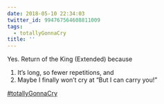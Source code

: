 ```yaml
---
date: 2018-05-10 22:34:03
twitter_id: 994767564608811009
tags:
  - totallyGonnaCry
title: ''
---
```


<!-- Tweet at https://twitter.com/statuses/994273614831734785 is either deleted or protected. -->

Yes. Return of the King (Extended) because

1. It’s long, so fewer repetitions, and
2. Maybe I finally won’t cry at “But I can carry you!”

[#totallyGonnaCry](https://twitter.com/hashtag/totallyGonnaCry)
